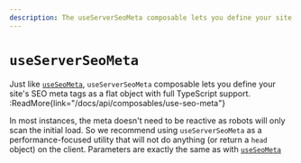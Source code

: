 ```yaml
---
description: The useServerSeoMeta composable lets you define your site's SEO meta tags as a flat object with full TypeScript support.
---
```


# `useServerSeoMeta`

Just like [`useSeoMeta`](/docs/api/composables/use-seo-meta), `useServerSeoMeta` composable lets you define your site's SEO meta tags as a flat object with full TypeScript support.
:ReadMore{link="/docs/api/composables/use-seo-meta"}

In most instances, the meta doesn't need to be reactive as robots will only scan the initial load. So we recommend using `useServerSeoMeta` as a performance-focused utility that will not do anything (or return a `head` object) on the client.
Parameters are exactly the same as with [`useSeoMeta`](/docs/api/composables/use-seo-meta)
